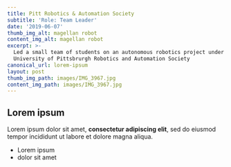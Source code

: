 ```yaml
---
title: Pitt Robotics & Automation Society
subtitle: 'Role: Team Leader'
date: '2019-06-07'
thumb_img_alt: magellan robot
content_img_alt: magellan robot
excerpt: >-
  Led a small team of students on an autonomous robotics project under the
  University of Pittsbrurgh Robotics and Automation Society
canonical_url: lorem-ipsum
layout: post
thumb_img_path: images/IMG_3967.jpg
content_img_path: images/IMG_3967.jpg
---
```

## Lorem ipsum

Lorem ipsum dolor sit amet, **consectetur adipiscing elit**, sed do eiusmod tempor incididunt ut labore et dolore magna aliqua.

- Lorem ipsum
- dolor sit amet